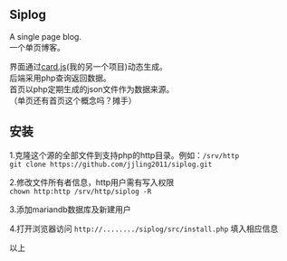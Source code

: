 ## Siplog  
A single page blog.  
一个单页博客。  
  
界面通过[card.js][1](我的另一个项目)动态生成。  
后端采用php查询返回数据。  
首页以php定期生成的json文件作为数据来源。  
（单页还有首页这个概念吗？摊手）  
  
    
## 安装  
1.克隆这个源的全部文件到支持php的http目录。例如：`/srv/http`  
`git clone https://github.com/jjling2011/siplog.git`  

2.修改文件所有者信息，http用户需有写入权限  
`chown http:http /srv/http/siplog -R `  
  
3.添加mariandb数据库及新建用户  

4.打开浏览器访问 `http://......../siplog/src/install.php` 填入相应信息  

以上


  [1]: https://github.com/jjling2011/card.js